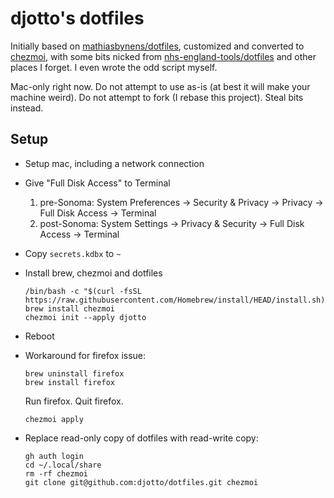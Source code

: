 # djotto's dotfiles

Initially based on [mathiasbynens/dotfiles](https://github.com/mathiasbynens/dotfiles), customized and converted to
[chezmoi](https://www.chezmoi.io/), with some bits nicked from
[nhs-england-tools/dotfiles](https://github.com/nhs-england-tools/dotfiles/) and other places I forget. I even wrote
the odd script myself.

Mac-only right now. Do not attempt to use as-is (at best it will make your machine weird). Do not attempt to fork (I
rebase this project). Steal bits instead.

## Setup

* Setup mac, including a network connection

* Give "Full Disk Access" to Terminal
  1. pre-Sonoma: System Preferences -> Security & Privacy -> Privacy -> Full Disk Access -> Terminal
  2. post-Sonoma: System Settings -> Privacy & Security -> Full Disk Access -> Terminal
* Copy `secrets.kdbx` to `~`
* Install brew, chezmoi and dotfiles
  ```
  /bin/bash -c "$(curl -fsSL https://raw.githubusercontent.com/Homebrew/install/HEAD/install.sh)"
  brew install chezmoi
  chezmoi init --apply djotto
  ```
* Reboot
* Workaround for firefox issue:
  ```
  brew uninstall firefox
  brew install firefox
  ```
  Run firefox. Quit firefox.
  ```
  chezmoi apply
  ```
* Replace read-only copy of dotfiles with read-write copy:
  ```
  gh auth login
  cd ~/.local/share
  rm -rf chezmoi
  git clone git@github.com:djotto/dotfiles.git chezmoi
  ```
